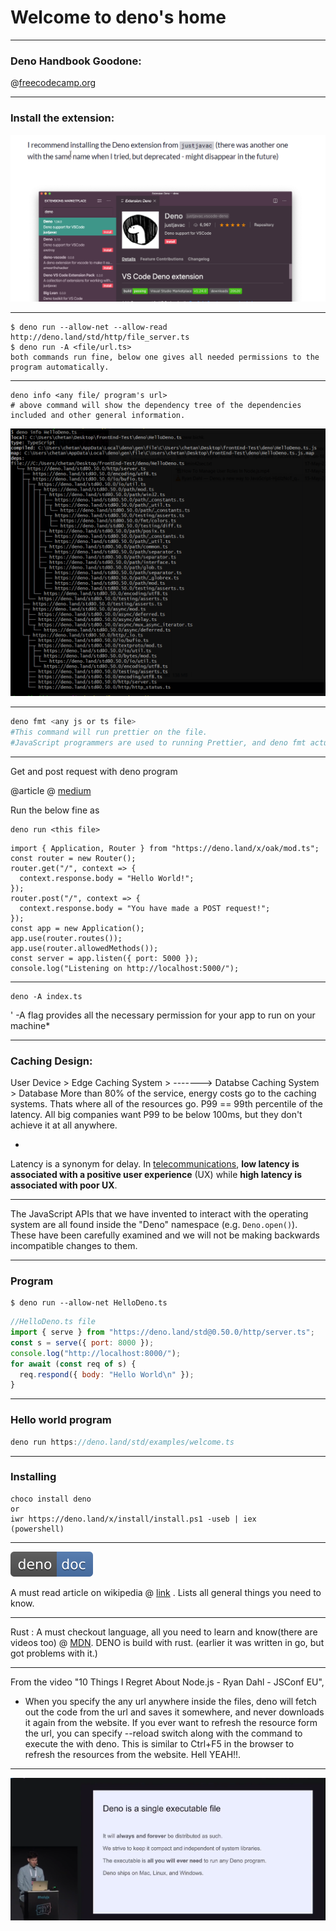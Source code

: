 # Welcome to deno's home

***

### Deno Handbook Goodone:

@[freecodecamp.org](https://www.freecodecamp.org/news/the-deno-handbook/)

***

### Install the extension:

![image-20200518141102778](image-20200518141102778.png)

***

```
$ deno run --allow-net --allow-read http://deno.land/std/http/file_server.ts
$ deno run -A <file/url.ts>
both commands run fine, below one gives all needed permissions to the program automatically.
```



***

```
deno info <any file/ program's url>
# above command will show the dependency tree of the dependencies included and other general information.
```

![image-20200518134941032](image-20200518134941032.png)

***

```bash
deno fmt <any js or ts file>
#This command will run prettier on the file.
#JavaScript programmers are used to running Prettier, and deno fmt actually runs that under the hood.
```



***

Get and post request with deno program

@article @ [medium](https://medium.com/@kushalbhalaik/getting-started-with-deno-ee8859b1b716)

Run the below fine as 

```
deno run <this file>
```

```
import { Application, Router } from "https://deno.land/x/oak/mod.ts";
const router = new Router();
router.get("/", context => {
  context.response.body = "Hello World!";
});
router.post("/", context => {
  context.response.body = "You have made a POST request!";
});
const app = new Application();
app.use(router.routes());
app.use(router.allowedMethods());
const server = app.listen({ port: 5000 });
console.log("Listening on http://localhost:5000/");
```

***

```
deno -A index.ts
```

'	-A flag provides all the necessary permission for your app to run on your machine*

***

### Caching Design:

User Device > Edge Caching System > -------> Databse Caching System > Database
More than 80% of the service, energy costs go to the caching systems. Thats where all of the resources go.
P99 == 99th percentile of the latency. All big companies want P99 to be below 100ms, but they don't achieve it at all anywhere. 

-

Latency is a synonym for delay. In [telecommunications](https://searchnetworking.techtarget.com/definition/telecommunications-telecom), **low latency is associated with a positive user experience** (UX) while **high latency is associated with poor UX**.

***

The JavaScript APIs that we have invented to interact with the operating system are all found inside the "Deno" namespace (e.g. `Deno.open()`). These have been carefully examined and we will not be making backwards incompatible changes to them.

***

### Program

```
$ deno run --allow-net HelloDeno.ts
```

```js
//HelloDeno.ts file
import { serve } from "https://deno.land/std@0.50.0/http/server.ts";
const s = serve({ port: 8000 });
console.log("http://localhost:8000/");
for await (const req of s) {
  req.respond({ body: "Hello World\n" });
}
```



***

### Hello world program

```js
deno run https://deno.land/std/examples/welcome.ts
```



***

### Installing

```
choco install deno
or
iwr https://deno.land/x/install/install.ps1 -useb | iex
(powershell)
```



***

[![deno doc](badge.svg)](https://doc.deno.land/https/deno.land/std/fs/mod.ts)

A must read article on wikipedia @ [link](https://en.wikipedia.org/wiki/Deno_(software)) . Lists all general things you need to know.

***

Rust : A must checkout language, all you need to learn and know(there are videos too) @ [MDN](https://developer.mozilla.org/en-US/docs/Mozilla/Rust).
DENO is build with rust. (earlier it was written in go, but got problems with it.)

***

From the video "10 Things I Regret About Node.js - Ryan Dahl - JSConf EU", 

- When you specify the any url anywhere inside the files, deno will fetch out the code from the url and saves it somewhere, and never downloads it again from the website. If you ever want to refresh the resource form the url, you can specify --reload switch along with the command to execute the with deno. This is similar to Ctrl+F5 in the browser to refresh the resources from the website. Hell YEAH!!.

***

![image-20200518111653092](image-20200518111653092.png)